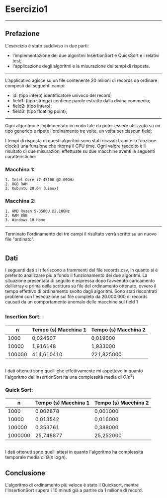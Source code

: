 
# Esercizio1
---
## Prefazione


L'esercizio è stato suddiviso in due parti:
   - l'implementazione dei due algoritmi InsertionSort e QuickSort e i relativi test;
   - l'applicazione degli algoritmi e la misurazione dei tempi di risposta.
* * *

L’applicativo agisce su un file contenente 20 milioni di records da ordinare composti dai seguenti campi:

- id: (tipo intero) identificatore univoco del record;
- field1: (tipo stringa) contiene parole estratte dalla divina commedia;
- field2: (tipo intero);
- field3: (tipo floating point);
* * *

Ogni algoritmo è implementato in modo tale da poter essere utilizzato su un tipo generico e ripete l'ordinamento tre volte, un volta per ciascun field;

I tempi di risposta di questi algoritmi sono stati ricavati tramite la funzione clock() una
funzione che ritorna il CPU time. Ogni valore raccolto è il risultato di due
misurazioni effettuate su due macchine aventi le seguenti caratteristiche:
### Macchina 1:
    1. Intel Core i7-4510U @2.00GHz
    2. 8GB RAM
    3. Kubuntu 20.04 (Linux)
### Macchina 2:
	1. AMD Ryzen 5-3500U @2.10GHz
	2. RAM 8GB
    3. Windows 10 Home

* * *
Terminato l'ordinamento dei tre campi il risultato verrà scritto su un nuovo file "ordinato".
#
## Dati

I seguenti dati si riferiscono a frammenti del file records.csv, in quanto si è preferito analizzare più a fondo il funzionamento dei due algoritmi.
La situazione presentata di seguito è espressa dopo l’avvenuto caricamento dell’array e prima della scrittura su file del ordinamento ottenuto, ovvero il tempo effettivo di ordinamento svolto dagli algoritmi.
Sono stati riscontrati problemi con l'esecuzione sul file completo da 20.000.000 di records
causati da un comportamento anomalo delle macchine sul field 1
##
### Insertion Sort:

|n    | Tempo (s) Macchina 1 | Tempo (s) Macchina 2 |
|-----|---------------------|----------------------|
|1000 |0,024507				|0,019000				|
|10000|1,916148				|1,933000				|
|100000|414,610410			|221,825000				|

##


I dati ottenuti sono quelli che effettivamente mi aspettavo in quanto l'algoritmo del InsertionSort ha una complessità media di $Θ(n^2)$


### Quick Sort:
|n    | Tempo (s) Macchina 1 | Tempo (s) Macchina 2 |
|-----|---------------------|----------------------|
|1000 |0,002878				|0,001000				|
|10000|0,013542				|0,016000				|
|100000|0,353761			|0,388000				|
|1000000|25,748877			|25,252000				|

##

I dati ottenuti sono quelli attesi in quanto l'algoritmo ha complessità temporale media
di $Θ(n\  \log n)$.


## Conclusione
L'algoritmo di ordinamento più veloce è stato il Quicksort, mentre
l'InsertionSort supera i 10 minuti già a partire da 1 milione di record.
